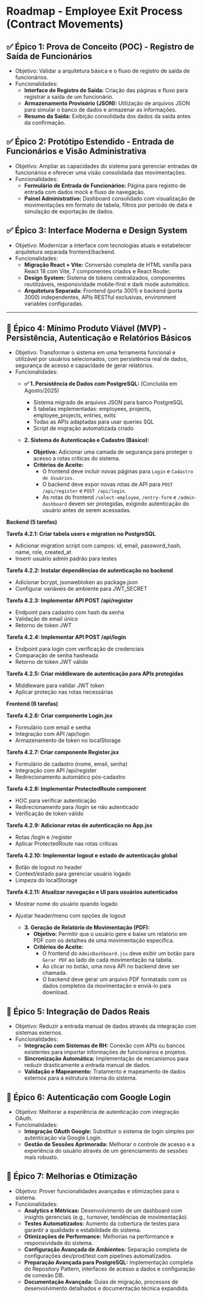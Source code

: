 # Roadmap - Employee Exit Process (Contract Movements)

## ✅ Épico 1: Prova de Conceito (POC) - Registro de Saída de Funcionários
- Objetivo: Validar a arquitetura básica e o fluxo de registro de saída de funcionários.
- Funcionalidades:
  - **Interface de Registro de Saída:** Criação das páginas e fluxo para registrar a saída de um funcionário.
  - **Armazenamento Provisório (JSON):** Utilização de arquivos JSON para simular o banco de dados e armazenar as informações.
  - **Resumo da Saída:** Exibição consolidada dos dados da saída antes da confirmação.

## ✅ Épico 2: Protótipo Estendido - Entrada de Funcionários e Visão Administrativa
- Objetivo: Ampliar as capacidades do sistema para gerenciar entradas de funcionários e oferecer uma visão consolidada das movimentações.
- Funcionalidades:
  - **Formulário de Entrada de Funcionários:** Página para registro de entrada com dados mock e fluxo de navegação.
  - **Painel Administrativo:** Dashboard consolidado com visualização de movimentações em formato de tabela, filtros por período de data e simulação de exportação de dados.

## ✅ Épico 3: Interface Moderna e Design System
- Objetivo: Modernizar a interface com tecnologias atuais e estabelecer arquitetura separada frontend/backend.
- Funcionalidades:
  - **Migração React + Vite:** Conversão completa de HTML vanilla para React 18 com Vite, 7 componentes criados e React Router.
  - **Design System:** Sistema de tokens centralizados, componentes reutilizáveis, responsividade mobile-first e dark mode automático.
  - **Arquitetura Separada:** Frontend (porta 3001) e backend (porta 3000) independentes, APIs RESTful exclusivas, environment variables configuradas.

---

## 🔮 Épico 4: Mínimo Produto Viável (MVP) - Persistência, Autenticação e Relatórios Básicos
- Objetivo: Transformar o sistema em uma ferramenta funcional e utilizável por usuários selecionados, com persistência real de dados, segurança de acesso e capacidade de gerar relatórios.
- Funcionalidades:
  - **✅ 1. Persistência de Dados com PostgreSQL:** (Concluída em Agosto/2025)
    - Sistema migrado de arquivos JSON para banco PostgreSQL
    - 5 tabelas implementadas: employees, projects, employee_projects, entries, exits  
    - Todas as APIs adaptadas para usar queries SQL
    - Script de migração automatizada criado

  - **2. Sistema de Autenticação e Cadastro (Básico):**
    - **Objetivo:** Adicionar uma camada de segurança para proteger o acesso a rotas críticas do sistema.
    - **Critérios de Aceite:**
      - O frontend deve incluir novas páginas para `Login` e `Cadastro de Usuários`.
      - O backend deve expor novas rotas de API para `POST /api/register` e `POST /api/login`.
      - As rotas do frontend `/select-employee`, `/entry-form` e `/admin-dashboard` devem ser protegidas, exigindo autenticação do usuário antes de serem acessadas.

**Backend (5 tarefas)**

**Tarefa 4.2.1: Criar tabela users e migration no PostgreSQL**
- Adicionar migration script com campos: id, email, password_hash, name, role, created_at
- Inserir usuário admin padrão para testes

**Tarefa 4.2.2: Instalar dependências de autenticação no backend**
- Adicionar bcrypt, jsonwebtoken ao package.json
- Configurar variáveis de ambiente para JWT_SECRET

**Tarefa 4.2.3: Implementar API POST /api/register**
- Endpoint para cadastro com hash da senha
- Validação de email único
- Retorno de token JWT

**Tarefa 4.2.4: Implementar API POST /api/login**
- Endpoint para login com verificação de credenciais
- Comparação de senha hasheada
- Retorno de token JWT válido

**Tarefa 4.2.5: Criar middleware de autenticação para APIs protegidas**
- Middleware para validar JWT token
- Aplicar proteção nas rotas necessárias

**Frontend (6 tarefas)**

**Tarefa 4.2.6: Criar componente Login.jsx**
- Formulário com email e senha
- Integração com API /api/login
- Armazenamento de token no localStorage

**Tarefa 4.2.7: Criar componente Register.jsx**
- Formulário de cadastro (nome, email, senha)
- Integração com API /api/register
- Redirecionamento automático pós-cadastro

**Tarefa 4.2.8: Implementar ProtectedRoute component**
- HOC para verificar autenticação
- Redirecionamento para /login se não autenticado
- Verificação de token válido

**Tarefa 4.2.9: Adicionar rotas de autenticação no App.jsx**
- Rotas /login e /register
- Aplicar ProtectedRoute nas rotas críticas

**Tarefa 4.2.10: Implementar logout e estado de autenticação global**
- Botão de logout no header
- Context/estado para gerenciar usuário logado
- Limpeza do localStorage

**Tarefa 4.2.11: Atualizar navegação e UI para usuários autenticados**
- Mostrar nome do usuário quando logado
- Ajustar header/menu com opções de logout

  - **3. Geração de Relatório de Movimentação (PDF):**
    - **Objetivo:** Permitir que o usuário gere e baixe um relatório em PDF com os detalhes de uma movimentação específica.
    - **Critérios de Aceite:**
      - O frontend do `AdminDashboard.jsx` deve exibir um botão para `Gerar PDF` ao lado de cada movimentação na tabela.
      - Ao clicar no botão, uma nova API no backend deve ser chamada.
      - O backend deve gerar um arquivo PDF formatado com os dados completos da movimentação e enviá-lo para download.

## 🔮 Épico 5: Integração de Dados Reais
- Objetivo: Reduzir a entrada manual de dados através da integração com sistemas externos.
- Funcionalidades:
  - **Integração com Sistemas de RH:** Conexão com APIs ou bancos existentes para importar informações de funcionários e projetos.
  - **Sincronização Automática:** Implementação de mecanismos para reduzir drasticamente a entrada manual de dados.
  - **Validação e Mapeamento:** Tratamento e mapeamento de dados externos para a estrutura interna do sistema.

## 🔮 Épico 6: Autenticação com Google Login
- Objetivo: Melhorar a experiência de autenticação com integração OAuth.
- Funcionalidades:
  - **Integração OAuth Google:** Substituir o sistema de login simples por autenticação via Google Login.
  - **Gestão de Sessões Aprimorada:** Melhorar o controle de acesso e a experiência do usuário através de um gerenciamento de sessões mais robusto.

## 🔮 Épico 7: Melhorias e Otimização
- Objetivo: Prover funcionalidades avançadas e otimizações para o sistema.
- Funcionalidades:
  - **Analytics e Métricas:** Desenvolvimento de um dashboard com insights gerenciais (e.g., turnover, tendências de movimentação).
  - **Testes Automatizados:** Aumento da cobertura de testes para garantir a qualidade e estabilidade do sistema.
  - **Otimizações de Performance:** Melhorias na performance e responsividade do sistema.
  - **Configuração Avançada de Ambientes:** Separação completa de configurações dev/prod/test com pipelines automatizados.
  - **Preparação Avançada para PostgreSQL:** Implementação completa do Repository Pattern, interfaces de acesso a dados e configuração de conexão DB.
  - **Documentação Avançada:** Guias de migração, processos de desenvolvimento detalhados e documentação técnica expandida.
